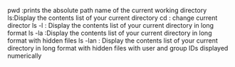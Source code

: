 pwd :prints the absolute path name of the current working directory
ls:Display the contents list of your current directory
cd : change current director
ls -l : Display the contents list of your current directory in long format 
ls -la :Display the contents list of your current directory in long format with hidden files
ls -lan : Display the contents list of your current directory in long format with hidden files with user and group IDs displayed numerically
